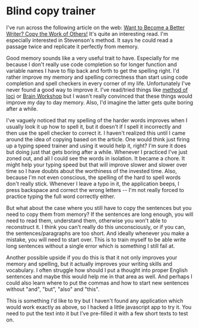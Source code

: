 # Blind copy trainer

I've run across the following article on the web: [Want to Become a Better
Writer? Copy the Work of Others!][copy] It's quite an interesting read. I'm
especially interested in Stevenson's method. It says he could read a passage
twice and replicate it perfectly from memory.

Good memory sounds like a very useful trait to have. Especially for me because I
don't really use code completion so for longer function and variable names I
have to flip back and forth to get the spelling right. I'd rather improve my
memory and spelling correctness than start using code completion and spell
checkers in every corner of my life. Unfortunately I've never found a good way
to improve it. I've read/tried things like [method of loci][loci] or [Brain
Workshop][workshop] but I wasn't really convinced that these things would
improve my day to day memory. Also, I'd imagine the latter gets quite boring
after a while.

I've vaguely noticed that my spelling of the harder words improves when I
usually look it up how to spell it, but it doesn't if I spell it incorrectly and
then use the spell checker to correct it. I haven't realized this until I came
around the idea of copying based on the article. One would think just firing up
a typing speed trainer and using it would help it, right? I'm sure it does but
doing just that gets boring after a while. Whenever I practiced I've just zoned
out, and all I could see the words in isolation. It became a chore. It might
help your typing speed but that will improve slower and slower over time so I
have doubts about the worthiness of the invested time. Also, because I'm not
even conscious, the spelling of the hard to spell words don't really stick.
Whenever I leave a typo in it, the application beeps, I press backspace and
correct the wrong letters -- I'm not really forced to practice typing the full
word correctly either.

But what about the case where you still have to copy the sentences but you need
to copy them from memory? If the sentences are long enough, you will need to
read them, understand them, otherwise you won't able to reconstruct it. I think
you can't really do this unconsciously, or if you can, the sentences/paragraphs
are too short. And ideally whenever you make a mistake, you will need to start
over. This is to train myself to be able write long sentences without a single
error which is something I still fail at.

Another possible upside if you do this is that it not only improves your memory
and spelling, but it actually improves your writing skills and vocabulary. I
often struggle how should I put a thought into proper English sentences and
maybe this would help me in that area as well. And perhaps I could also learn
where to put the commas and how to start new sentences without "and", "but",
"also" and "this".

This is something I'd like to try but I haven't found any application which
would work exactly as above, so I hacked a little javascript app to try it. You
need to put the text into it but I've pre-filled it with a few short texts to
test on. 

[copy]: http://www.artofmanliness.com/2014/03/26/want-to-become-a-better-writer-copy-the-work-of-others/
[loci]: https://en.wikipedia.org/wiki/Method_of_loci
[workshop]: http://brainworkshop.sourceforge.net/
